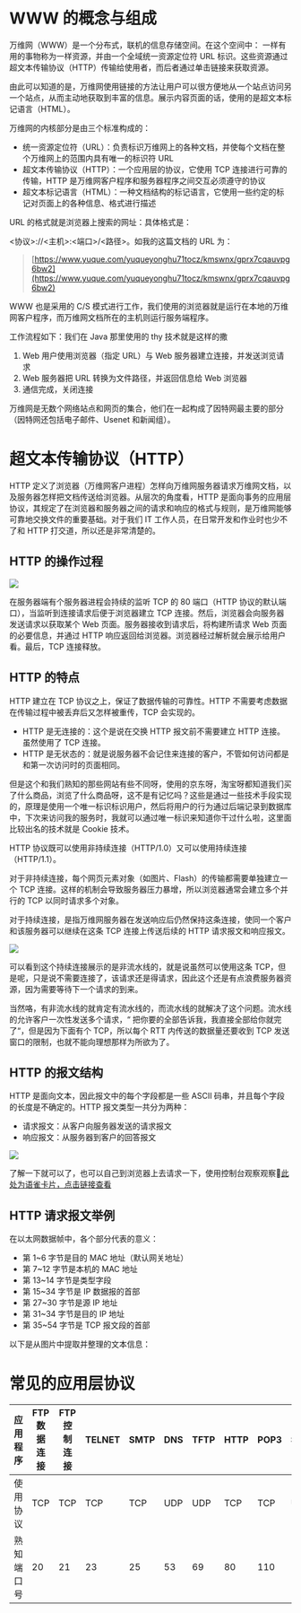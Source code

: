 # WWW 的概念与组成
万维网（WWW）是一个分布式，联机的信息存储空间。在这个空间中：
一样有用的事物称为一样资源，并由一个全域统一资源定位符 URL 标识。这些资源通过超文本传输协议（HTTP）传输给使用者，而后者通过单击链接来获取资源。

由此可以知道的是，万维网使用链接的方法让用户可以很方便地从一个站点访问另一个站点，从而主动地获取到丰富的信息。展示内容页面的话，使用的是超文本标记语言（HTML）。

万维网的内核部分是由三个标准构成的：

+ 统一资源定位符（URL）：负责标识万维网上的各种文档，并使每个文档在整个万维网上的范围内具有唯一的标识符 URL
+ 超文本传输协议（HTTP）：一个应用层的协议，它使用 TCP 连接进行可靠的传输，HTTP 是万维网客户程序和服务器程序之间交互必须遵守的协议
+ 超文本标记语言（HTML）：一种文档结构的标记语言，它使用一些约定的标记对页面上的各种信息、格式进行描述

URL 的格式就是浏览器上搜索的网址：具体格式是：

<协议>://<主机>:<端口>/<路径>。如我的这篇文档的 URL 为：

> [https://www.yuque.com/yuqueyonghu71tocz/kmswnx/gprx7cqauvpg6bw2](https://www.yuque.com/yuqueyonghu71tocz/kmswnx/gprx7cqauvpg6bw2)
>

WWW 也是采用的 C/S 模式进行工作，我们使用的浏览器就是运行在本地的万维网客户程序，而万维网文档所在的主机则运行服务端程序。

工作流程如下：我们在 Java 那里使用的 thy 技术就是这样的撒

1. Web 用户使用浏览器（指定 URL）与 Web 服务器建立连接，并发送浏览请求
2. Web 服务器把 URL 转换为文件路径，并返回信息给 Web 浏览器
3. 通信完成，关闭连接

万维网是无数个网络站点和网页的集合，他们在一起构成了因特网最主要的部分（因特网还包括电子邮件、Usenet 和新闻组）。

# 超文本传输协议（HTTP）
HTTP 定义了浏览器（万维网客户进程）怎样向万维网服务器请求万维网文档，以及服务器怎样把文档传送给浏览器。从层次的角度看，HTTP 是面向事务的应用层协议，其规定了在浏览器和服务器之间的请求和响应的格式与规则，是万维网能够可靠地交换文件的重要基础。对于我们 IT 工作人员，在日常开发和作业时也少不了和 HTTP 打交道，所以还是非常清楚的。

## HTTP 的操作过程
![](https://cdn.nlark.com/yuque/0/2025/jpeg/48073730/1740378158903-4d13e485-1b5e-4456-969e-27806471abda.jpeg)

在服务器端有个服务器进程会持续的监听 TCP 的 80 端口（HTTP 协议的默认端口），当监听到连接请求后便于浏览器建立 TCP 连接。然后，浏览器会向服务器发送请求以获取某个 Web 页面。服务器接收到请求后，将构建所请求 Web 页面的必要信息，并通过 HTTP 响应返回给浏览器。浏览器经过解析就会展示给用户看。最后，TCP 连接释放。

## HTTP 的特点
HTTP 建立在 TCP 协议之上，保证了数据传输的可靠性。HTTP 不需要考虑数据在传输过程中被丢弃后又怎样被重传，TCP 会实现的。

+ HTTP 是无连接的：这个是说在交换 HTTP 报文前不需要建立 HTTP 连接。虽然使用了 TCP 连接。
+ HTTP 是无状态的：就是说服务器不会记住来连接的客户，不管如何访问都是和第一次访问时的页面相同。

但是这个和我们熟知的那些网站有些不同呀，使用的京东呀，淘宝呀都知道我们买了什么商品，浏览了什么商品呀，这不是有记忆吗？这些是通过一些技术手段实现的，原理是使用一个唯一标识标识用户，然后将用户的行为通过后端记录到数据库中，下次来访问我的服务时，我就可以通过唯一标识来知道你干过什么啦，这里面比较出名的技术就是 Cookie 技术。


HTTP 协议既可以使用非持续连接（HTTP/1.0）又可以使用持续连接（HTTP/1.1）。

对于非持续连接，每个网页元素对象（如图片、Flash）的传输都需要单独建立一个 TCP 连接。这样的机制会导致服务器压力暴增，所以浏览器通常会建立多个并行的 TCP 以同时请求多个对象。



对于持续连接，是指万维网服务器在发送响应后仍然保持这条连接，使同一个客户和该服务器可以继续在这条 TCP 连接上传送后续的 HTTP 请求报文和响应报文。

![](https://cdn.nlark.com/yuque/0/2025/jpeg/48073730/1740379635895-deb59013-e9a6-4299-80ce-f1c49efd13bb.jpeg)

可以看到这个持续连接展示的是非流水线的，就是说虽然可以使用这条 TCP，但是呢，只是说不需要连接了，该请求还是得请求，因此这个还是有点浪费服务器资源，因为需要等待下一个请求的到来。

当然咯，有非流水线的就肯定有流水线的，而流水线的就解决了这个问题。流水线的允许客户一次性发送多个请求，“  把你要的全部告诉我，我直接全部给你就完了“，但是因为下面有个 TCP，所以每个 RTT 内传送的数据量还要收到 TCP 发送窗口的限制，也就不能向理想那样为所欲为了。



## HTTP 的报文结构
HTTP 是面向文本，因此报文中的每个字段都是一些 ASCII 码串，并且每个字段的长度是不确定的。HTTP 报文类型一共分为两种：

+ 请求报文：从客户向服务器发送的请求报文
+ 响应报文：从服务器到客户的回答报文

![](https://cdn.nlark.com/yuque/0/2025/jpeg/48073730/1740380099927-b58d1f4a-0c35-4967-87cf-8f2325aaef16.jpeg)

了解一下就可以了，也可以自己到浏览器上去请求一下，使用控制台观察观察🤔[此处为语雀卡片，点击链接查看](https://www.yuque.com/docs/207110514#aF8Ym)



## HTTP 请求报文举例
在以太网数据帧中，各个部分代表的意义：

+ 第 1~6 字节是目的 MAC 地址（默认网关地址）
+ 第 7~12 字节是本机的 MAC 地址
+ 第 13~14 字节是类型字段
+ 第 15~34 字节是 IP 数据报的首部
+ 第 27~30 字节是源 IP 地址
+ 第 31~34 字节是目的 IP 地址
+ 第 35~54 字节是 TCP 报文段的首部

以下是从图片中提取并整理的文本信息：

# 常见的应用层协议
| 应用程序 | FTP 数据连接 | FTP 控制连接 | TELNET | SMTP | DNS | TFTP | HTTP | POP3 | SNMP |
| --- | --- | --- | --- | --- | --- | --- | --- | --- | --- |
| 使用协议 | TCP | TCP | TCP | TCP | UDP | UDP | TCP | TCP | UDP |
| 熟知端口号 | 20 | 21 | 23 | 25 | 53 | 69 | 80 | 110 | 161 |

